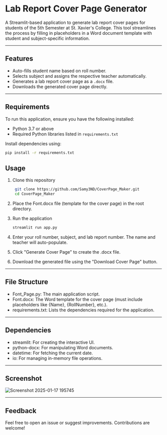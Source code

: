# Lab Report Cover Page Generator

A Streamlit-based application to generate lab report cover pages for students of the 5th Semester at St. Xavier's College. This tool streamlines the process by filling in placeholders in a Word document template with student and subject-specific information.

---

## Features

- Auto-fills student name based on roll number.
- Selects subject and assigns the respective teacher automatically.
- Generates a lab report cover page as a `.docx` file.
- Downloads the generated cover page directly.

---

## Requirements

To run this application, ensure you have the following installed:

- Python 3.7 or above
- Required Python libraries listed in `requirements.txt`

Install dependencies using:

```bash
pip install -r requirements.txt
```
## Usage

 1. Clone this repository

    ```bash
     git clone https://github.com/Samy3ND/CoverPage_Maker.git
     cd CoverPage_Maker
     ```

 2. Place the Font.docx file (template for the cover page) in the root directory.

 3. Run the application
     ```bash
     streamlit run app.py
     ```

 4. Enter your roll number, subject, and lab report number. The name and teacher will auto-populate.

 5. Click "Generate Cover Page" to create the .docx file.

 6. Download the generated file using the "Download Cover Page" button.

---

## File Structure

 - Font_Page.py: The main application script.
 - Font.docx: The Word template for the cover page (must include placeholders like {Name}, {RollNumber}, etc.).
 - requirements.txt: Lists the dependencies required for the application.
   
---

## Dependencies

 - streamlit: For creating the interactive UI.
 - python-docx: For manipulating Word documents.
 - datetime: For fetching the current date.
 - io: For managing in-memory file operations.

---
## Screenshot
![Screenshot 2025-01-17 195745](https://github.com/user-attachments/assets/1cf3ffa3-c032-49c9-a39b-d7bd2f0bb49d)

---
## Feedback
Feel free to open an issue or suggest improvements. Contributions are welcome!
